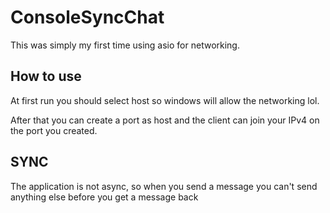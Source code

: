 # ConsoleSyncChat
This was simply my first time using asio for networking. 

## How to use
At first run you should select host so windows will allow the networking lol.

After that you can create a port as host and the client can join your IPv4 on the port you created.

## SYNC
The application is not async, so when you send a message you can't send anything else before you get a message back
